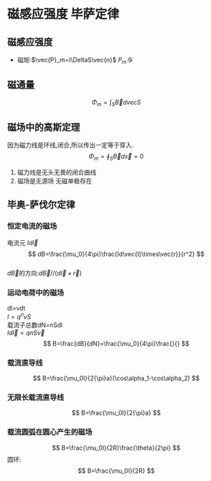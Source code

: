 # 磁感应强度 毕萨定律  
## 磁感应强度  
- 磁矩:$\vec{P}_m=I\DeltaS\vec{n}$  $P_m与$
## 磁通量  
$$ \Phi_m=\int_{S}{\vec{B}}dvec{S} $$
## 磁场中的高斯定理  
因为磁力线是环线,闭合,所以传出一定等于穿入.  
$$ \Phi_m=\oint_{S}{\vec{B}}d\vec{s}=0 $$  
1. 磁力线是无头无畏的闭合曲线
2. 磁场是无源场 无磁单极存在
## 毕奥-萨伐尔定律  
### 恒定电流的磁场  
电流元 $Id\vec{l}$  
$$ dB=\frac{\mu_0}{4\pi}\frac{Id\vec{l}\times\vec{r}}{r^2} $$  
$d\vec{B}$的方向:$d\vec{B}//(d\vec{l}\times\vec{r})$
### 运动电荷中的磁场  
dl=vdt  
$I=q^nvS$  
载流子总数dN=nSdl  
$Id\vec{l}=qnS\vec{v}$
$$ B=\frac{dB}{dN}=\frac{\mu_0}{4\pi}\frac{}{} $$

### 载流直导线  
$$ B=\frac{\mu_0I}{2{\pi}a}(\cos\alpha_1-\cos\alpha_2) $$
### 无限长载流直导线  
$$ B=\frac{\mu_0I}{2{\pi}a} $$
### 载流圆弧在圆心产生的磁场  
$$ B=\frac{\mu_0I}{2R}\frac{\theta}{2\pi} $$
圆环:
$$ B=\frac{\mu_0I}{2R} $$
